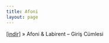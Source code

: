```yaml
---
title: Afoni
layout: page
---
```

<a href="https://cloud.mail.ru/public/cf1fdd365272/Afoni%20%26%20Labirent%20-%20Giri%C5%9F%20C%C3%BCmlesi" target="_blank">[indir]</a>  »  Afoni & Labirent &#8211; Giriş Cümlesi